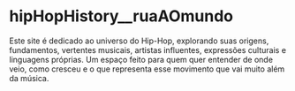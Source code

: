 # hipHopHistory__ruaAOmundo
Este site é dedicado ao universo do Hip-Hop, explorando suas origens, fundamentos, vertentes musicais, artistas influentes, expressões culturais e linguagens próprias. Um espaço feito para quem quer entender de onde veio, como cresceu e o que representa esse movimento que vai muito além da música.
